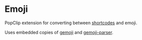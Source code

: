 # Emoji

PopClip extension for converting between [shortcodes](http://emoji.codes/) and emoji.

Uses embedded copies of [gemoji](https://github.com/github/gemoji) and [gemoji-parser](https://github.com/github/gemoji).